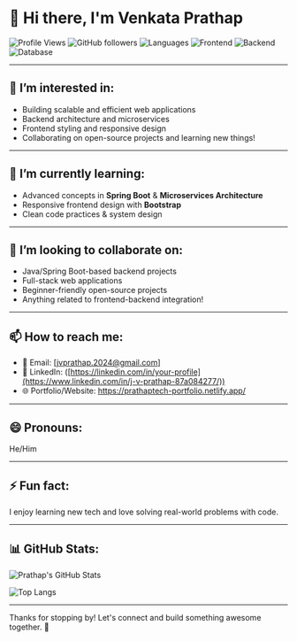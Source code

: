 # 👋 Hi there, I'm Venkata Prathap

![Profile Views](https://komarev.com/ghpvc/?username=prathap-369&style=flat-square)
![GitHub followers](https://img.shields.io/github/followers/prathap-369?style=social)
![Languages](https://img.shields.io/badge/Java-FullStack-blue)
![Frontend](https://img.shields.io/badge/Frontend-HTML%2FCSS%2FJS%2FBootstrap-blueviolet)
![Backend](https://img.shields.io/badge/Backend-Spring-orange)
![Database](https://img.shields.io/badge/Database-MySQL-green)

---

## 👀 I’m interested in:
- Building scalable and efficient web applications  
- Backend architecture and microservices  
- Frontend styling and responsive design  
- Collaborating on open-source projects and learning new things!

---

## 🌱 I’m currently learning:
- Advanced concepts in **Spring Boot** & **Microservices Architecture**  
- Responsive frontend design with **Bootstrap**  
- Clean code practices & system design

---

## 💞️ I’m looking to collaborate on:
- Java/Spring Boot-based backend projects  
- Full-stack web applications  
- Beginner-friendly open-source projects  
- Anything related to frontend-backend integration!
---

## 📫 How to reach me:
- 📧 Email: [jvprathap.2024@gmail.com]   
- 💼 LinkedIn: ([https://linkedin.com/in/your-profile](https://www.linkedin.com/in/j-v-prathap-87a084277/)) 
- 🌐 Portfolio/Website: https://prathaptech-portfolio.netlify.app/

---

## 😄 Pronouns:
He/Him

---
## ⚡ Fun fact:
I enjoy learning new tech and love solving real-world problems with code.


---

## 📊 GitHub Stats:

![Prathap's GitHub Stats](https://github-readme-stats.vercel.app/api?username=prathap-369&show_icons=true&theme=radical)

![Top Langs](https://github-readme-stats.vercel.app/api/top-langs/?username=prathap-369&layout=compact&theme=radical)

---

Thanks for stopping by! Let's connect and build something awesome together. 🙌

<!---
prathap-369/prathap-369 is a ✨ special ✨ repository because its `README.md` (this file) appears on your GitHub profile.
You can click the Preview link to take a look at your changes.
--->
